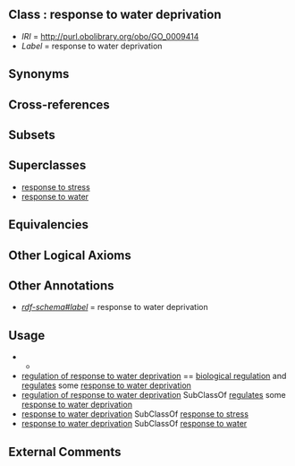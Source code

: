 
## Class : response to water deprivation

 * *IRI* = http://purl.obolibrary.org/obo/GO_0009414
 * *Label* = response to water deprivation

## Synonyms


## Cross-references


## Subsets


## Superclasses

 * [response to stress](../../GO/50/GO_0006950.md)
 * [response to water](../../GO/15/GO_0009415.md)

## Equivalencies


## Other Logical Axioms


## Other Annotations

 * *[rdf-schema#label](../../el/rdf-schema#label.md)* = response to water deprivation

## Usage

 * -
 * [regulation of response to water deprivation](../../GO/70/GO_2000070.md) == [biological regulation](../../GO/07/GO_0065007.md) and [regulates](../../RO/11/RO_0002211.md) some [response to water deprivation](../../GO/14/GO_0009414.md)
 * [regulation of response to water deprivation](../../GO/70/GO_2000070.md) SubClassOf [regulates](../../RO/11/RO_0002211.md) some [response to water deprivation](../../GO/14/GO_0009414.md)
 * [response to water deprivation](../../GO/14/GO_0009414.md) SubClassOf [response to stress](../../GO/50/GO_0006950.md)
 * [response to water deprivation](../../GO/14/GO_0009414.md) SubClassOf [response to water](../../GO/15/GO_0009415.md)

## External Comments

